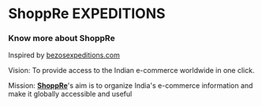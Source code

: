 # ShoppRe EXPEDITIONS

### Know more about ShoppRe

Inspired by [bezosexpeditions.com](https://www.bezosexpeditions.com/)

Vision: To provide access to the Indian e-commerce worldwide in one click.

Mission: **[ShoppRe](https://www.shoppre.com)**'s aim is to organize India's e-commerce information and make it globally accessible and useful


